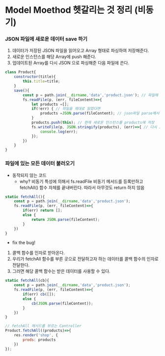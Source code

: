 # Model Moethod 헷갈리는 것 정리 (비동기)

### JSON 파일에 새로운 데이터 save 하기 

1. 데이터가 저장된 JSON 파일을 읽어오고 Array 형태로 파싱하여 저장해준다.
2. 새로운 인스턴스를 해당 Array에 push 해준다.
3. 업데이트된 Array를 다시 JSON 으로 파싱해준 다음 파일에 쓴다.

``` javascript 
class Product{
    constructor(title){
        this.title=title;
    }
    save(){
        const p = path.join(__dirname,'data','product.json'); // 파일에 접근
        fs.readFile(p, (err, fileContent)=>{
            let products =[];
            if(!err) { // 파일을 제대로 읽었다면 
                products =JSON.parse(fileContent); // json파일 parse해서 array에 저장 
            }
            products.push(this); // 현재 새로운 인스턴스를 products에 저장 
            fs.writeFile(p, JSON.stringify(products), (err)=>{ // 다시 JSON 파일로 parse 해서 저장하기 
                console.log(err);
            });
        })
    }
}
```

### 파일에 있는 모든 데이터 불러오기
- 동작되지 않는 코드 
    * why? 비동기 특성에 의해서 fs.readFile 비동기 메서드를 등록만하고 fetchAll() 함수 자체를 끝내버린다. 따라서 아무것도 return 하지 않음 
``` javascript
static fetchAll(){
    const p = path.join(__dirname,'data','product.json');
    fs.readFile(p, (err, fileContent)=>{
        if(err) return [];
        else {
            return JSON.parse(fileContent); 
        }
    })
} 
```

- fix the bug!
1. 콜백 함수를 인자로 받아온다.
2. 우리가 fetchAll 함수를 부른 곳으로 전달하고자 하는 데이터를 콜백 함수의 인자로 전달한다.
3. 그러면 해당 콜백 함수는 받은 데이터를 사용할 수 있다. 

```javascript
static fetchAll(cb){
    const p = path.join(__dirname,'data','product.json');
    fs.readFile(p, (err, fileContent)=>{
        if(err) cb([]);
        else {
            cb(JSON.parse(fileContent)); 
        }
    })
}
```

```javascript
// fetchAll 메서드를 부르는 Controller
Product.fetchAll((products)=>{
    res.render('shop', {
        prods: products
    })
});
```